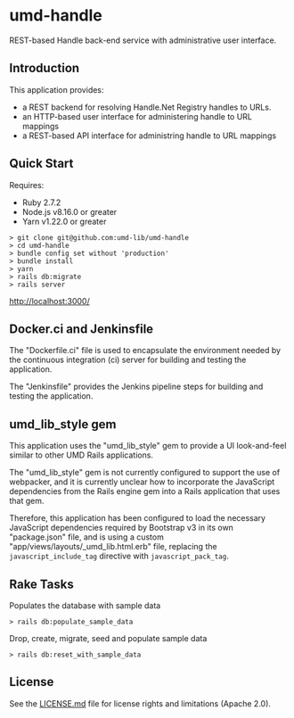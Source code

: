 # umd-handle

REST-based Handle back-end service with administrative user interface.

## Introduction

This application provides:

* a REST backend for resolving Handle.Net Registry handles to URLs.
* an HTTP-based user interface for administering handle to URL mappings
* a REST-based API interface for administring handle to URL mappings

## Quick Start

Requires:

* Ruby 2.7.2
* Node.js v8.16.0 or greater
* Yarn v1.22.0 or greater

```
> git clone git@github.com:umd-lib/umd-handle
> cd umd-handle
> bundle config set without 'production'
> bundle install
> yarn
> rails db:migrate
> rails server
```

<http://localhost:3000/>

## Docker.ci and Jenkinsfile

The "Dockerfile.ci" file is used to encapsulate the environment needed by the
continuous integration (ci) server for building and testing the application.

The "Jenkinsfile" provides the Jenkins pipeline steps for building and testing
the application.

## umd_lib_style gem

This application uses the "umd_lib_style" gem to provide a UI look-and-feel
similar to other UMD Rails applications.

The "umd_lib_style" gem is not currently configured to support the use of
webpacker, and it is currently unclear how to incorporate the JavaScript
dependencies from the Rails engine gem into a Rails application that uses
that gem.

Therefore, this application has been configured to load the necessary
JavaScript dependencies required by Bootstrap v3 in its own "package.json" file,
and is using a custom "app/views/layouts/_umd_lib.html.erb" file, replacing
the `javascript_include_tag` directive with `javascript_pack_tag`.

## Rake Tasks

Populates the database with sample data

```
> rails db:populate_sample_data
```

Drop, create, migrate, seed and populate sample data

```
> rails db:reset_with_sample_data
```

## License

See the [LICENSE.md](LICENSE.md) file for license rights and limitations
(Apache 2.0).
